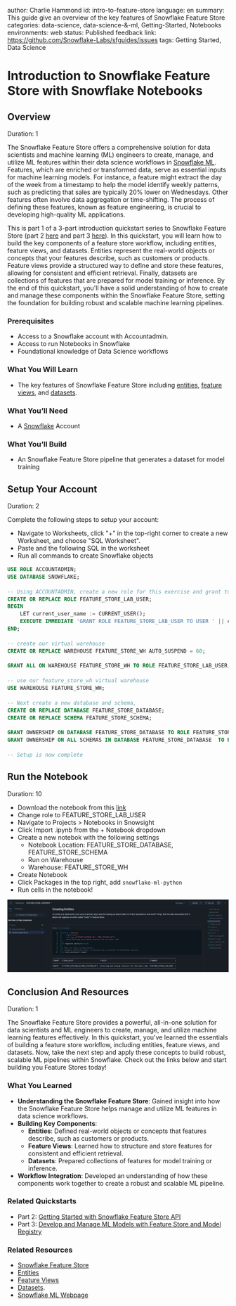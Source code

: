 author: Charlie Hammond
id: intro-to-feature-store
language: en
summary: This guide give an overview of the key features of Snowflake Feature Store
categories: data-science, data-science-&-ml, Getting-Started, Notebooks
environments: web
status: Published 
feedback link: https://github.com/Snowflake-Labs/sfguides/issues
tags: Getting Started, Data Science

# Introduction to Snowflake Feature Store with Snowflake Notebooks
<!-- ------------------------ -->
## Overview 
Duration: 1

The Snowflake Feature Store offers a comprehensive solution for data scientists and machine learning (ML) engineers to create, manage, and utilize ML features within their data science workflows in [Snowflake ML](https://www.snowflake.com/en/data-cloud/snowflake-ml/). Features, which are enriched or transformed data, serve as essential inputs for machine learning models. For instance, a feature might extract the day of the week from a timestamp to help the model identify weekly patterns, such as predicting that sales are typically 20% lower on Wednesdays. Other features often involve data aggregation or time-shifting. The process of defining these features, known as feature engineering, is crucial to developing high-quality ML applications.

This is part 1 of a 3-part introduction quickstart series to Snowflake Feature Store (part 2 [here](https://quickstarts.snowflake.com/guide/overview-of-feature-store-api/index.html?index=..%2F..index#0) and part 3 [here](https://quickstarts.snowflake.com/guide/develop-and-manage-ml-models-with-feature-store-and-model-registry/index.html?index=..%2F..index#0)). In this quickstart, you will learn how to build the key components of a feature store workflow, including entities, feature views, and datasets. Entities represent the real-world objects or concepts that your features describe, such as customers or products. Feature views provide a structured way to define and store these features, allowing for consistent and efficient retrieval. Finally, datasets are collections of features that are prepared for model training or inference. By the end of this quickstart, you'll have a solid understanding of how to create and manage these components within the Snowflake Feature Store, setting the foundation for building robust and scalable machine learning pipelines.

### Prerequisites
- Access to a Snowflake account with Accountadmin. 
- Access to run Notebooks in Snowflake
- Foundational knowledge of Data Science workflows

### What You Will Learn 
- The key features of Snowflake Feature Store including [entities](https://docs.snowflake.com/en/developer-guide/snowflake-ml/feature-store/entities), [feature views](https://docs.snowflake.com/en/developer-guide/snowflake-ml/feature-store/feature-views), and [datasets](https://docs.snowflake.com/en/developer-guide/snowflake-ml/feature-store/modeling#generating-datasets-for-training).

### What You’ll Need 
- A [Snowflake](https://app.snowflake.com/) Account

### What You’ll Build 
- An Snowflake Feature Store pipeline that generates a dataset for model training

<!-- ------------------------ -->
## Setup Your Account
Duration: 2

Complete the following steps to setup your account:
- Navigate to Worksheets, click "+" in the top-right corner to create a new Worksheet, and choose "SQL Worksheet".
- Paste and the following SQL in the worksheet 
- Run all commands to create Snowflake objects

```sql
USE ROLE ACCOUNTADMIN;
USE DATABASE SNOWFLAKE;

-- Using ACCOUNTADMIN, create a new role for this exercise and grant to applicable users
CREATE OR REPLACE ROLE FEATURE_STORE_LAB_USER;
BEGIN
    LET current_user_name := CURRENT_USER();
    EXECUTE IMMEDIATE 'GRANT ROLE FEATURE_STORE_LAB_USER TO USER ' || current_user_name;
END;

-- create our virtual warehouse
CREATE OR REPLACE WAREHOUSE FEATURE_STORE_WH AUTO_SUSPEND = 60;

GRANT ALL ON WAREHOUSE FEATURE_STORE_WH TO ROLE FEATURE_STORE_LAB_USER;

-- use our feature_store_wh virtual warehouse 
USE WAREHOUSE FEATURE_STORE_WH;

-- Next create a new database and schema,
CREATE OR REPLACE DATABASE FEATURE_STORE_DATABASE;
CREATE OR REPLACE SCHEMA FEATURE_STORE_SCHEMA;

GRANT OWNERSHIP ON DATABASE FEATURE_STORE_DATABASE TO ROLE FEATURE_STORE_LAB_USER COPY CURRENT GRANTS;
GRANT OWNERSHIP ON ALL SCHEMAS IN DATABASE FEATURE_STORE_DATABASE  TO ROLE FEATURE_STORE_LAB_USER COPY CURRENT GRANTS;

-- Setup is now complete
```

<!-- ------------------------ -->
## Run the Notebook
Duration: 10

- Download the notebook from this [link](https://github.com/Snowflake-Labs/sfguide-intro-to-feature-store-using-snowflake-notebooks/blob/main/notebooks/0_start_here.ipynb)
- Change role to FEATURE_STORE_LAB_USER
- Navigate to Projects > Notebooks in Snowsight
- Click Import .ipynb from the + Notebook dropdown
- Create a new notebok with the following settings
  - Notebook Location: FEATURE_STORE_DATABASE, FEATURE_STORE_SCHEMA
  - Run on Warehouse
  - Warehouse: FEATURE_STORE_WH
- Create Notebook
- Click Packages in the top right, add `snowflake-ml-python`
- Run cells in the notebook!

![notebook-preview](assets/feature_store_notebook.png)

<!-- ------------------------ -->
## Conclusion And Resources
Duration: 1

The Snowflake Feature Store provides a powerful, all-in-one solution for data scientists and ML engineers to create, manage, and utilize machine learning features effectively.  In this quickstart, you’ve learned the essentials of building a feature store workflow, including entities, feature views, and datasets. Now, take the next step and apply these concepts to build robust, scalable ML pipelines within Snowflake. Check out the links below and start building you Feature Stores today!

### What You Learned
- **Understanding the Snowflake Feature Store**: Gained insight into how the Snowflake Feature Store helps manage and utilize ML features in data science workflows.
- **Building Key Components**:
  - **Entities**: Defined real-world objects or concepts that features describe, such as customers or products.
  - **Feature Views**: Learned how to structure and store features for consistent and efficient retrieval.
  - **Datasets**: Prepared collections of features for model training or inference.
- **Workflow Integration**: Developed an understanding of how these components work together to create a robust and scalable ML pipeline.

### Related Quickstarts
- Part 2: [Getting Started with Snowflake Feature Store API](https://quickstarts.snowflake.com/guide/overview-of-feature-store-api/index.html?index=..%2F..index#0)
- Part 3: [Develop and Manage ML Models with Feature Store and Model Registry](https://quickstarts.snowflake.com/guide/develop-and-manage-ml-models-with-feature-store-and-model-registry/index.html?index=..%2F..index#0)

### Related Resources
- [Snowflake Feature Store](https://docs.snowflake.com/en/developer-guide/snowflake-ml/feature-store/overview)
- [Entities](https://docs.snowflake.com/en/developer-guide/snowflake-ml/feature-store/entities)
- [Feature Views](https://docs.snowflake.com/en/developer-guide/snowflake-ml/feature-store/feature-views)
- [Datasets](https://docs.snowflake.com/en/developer-guide/snowflake-ml/feature-store/modeling#generating-datasets-for-training).
- [Snowflake ML Webpage](https://www.snowflake.com/en/data-cloud/snowflake-ml/)
